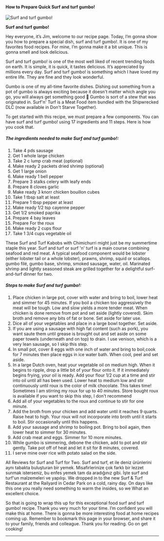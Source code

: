             

#### How to Prepare Quick Surf and turf gumbo!

![Surf and turf gumbo!](https://img-global.cpcdn.com/recipes/d279280442b8d8b4/751x532cq70/surf-and-turf-gumbo-recipe-main-photo.jpg)

**Surf and turf gumbo!**

Hey everyone, it’s Jim, welcome to our recipe page. Today, I’m gonna show you how to prepare a special dish, surf and turf gumbo!. It is one of my favorites food recipes. For mine, I’m gonna make it a bit unique. This is gonna smell and look delicious.

Surf and turf gumbo! is one of the most well liked of recent trending foods on earth. It is simple, it is quick, it tastes delicious. It’s appreciated by millions every day. Surf and turf gumbo! is something which I have loved my entire life. They are fine and they look wonderful.

Gumbo is one of my all-time favorite dishes. Dishing out something from a pot of gumbo is always exciting because it doesn't matter which angle you go, you will always get something good 🙂 Gumbo is sort of a stew that was originated in. Surf'n' Turf is a Meat Food item bundled with the Shipwrecked DLC (now available in Don't Starve Together).

To get started with this recipe, we must prepare a few components. You can have surf and turf gumbo! using 17 ingredients and 11 steps. Here is how you cook that.

##### The ingredients needed to make Surf and turf gumbo!:

1.  Take 4 pds sausage
2.  Get 1 whole large chicken
3.  Take 2 c lump crab meat (optional)
4.  Make ready 2 packets dried shrimp (optional)
5.  Get 1 large onion
6.  Make ready 1 bell pepper
7.  Prepare 3 stalks celery with leafy ends
8.  Prepare 8 cloves garlic
9.  Make ready 3 knorr chicken bouillon cubes
10.  Take 1 tbsp salt at least
11.  Prepare 1 tbsp pepper at least
12.  Make ready 1/2 tsp cayenne pepper
13.  Get 1/2 smoked paprika
14.  Prepare 4 bay leaves
15.  Prepare For the roux
16.  Make ready 2 cups flour
17.  Take 1 3/4 cups vegetable oil

These Surf and Turf Kabobs with Chimichurri might just be my summertime staple this year. Surf and turf or surf 'n' turf is a main course combining seafood and red meat. A typical seafood component would be lobster (either lobster tail or a whole lobster), prawns, shrimp, squid or scallops. gumbo filé, gumbo base, shrimp, smoked sausage, water, oil. Marinated shrimp and lightly seasoned steak are grilled together for a delightful surf-and-turf dinner for two.

##### Steps to make Surf and turf gumbo!:

1.  Place chicken in large pot, cover with water and bring to boil, lower heat and simmer for 45 minutes. If you boil a chicken too aggressively the meat will be tough. Low and slow yields a more tender meat. When chicken is done remove from pot and set aside (lightly covered). Skim broth and remove any bits of fat or bone. Set aside for later use.
2.  Dice all of your vegetables and place in a large bowl together. Set aside.
3.  If you are using a sausage with high fat content (such as pork), you want saute them until grease is brought out and set aside on some paper towels (underneath and on top) to drain. I use venison, which is a very lean sausage, so I skip this step.
4.  In small pot, cover 8 eggs with one inch of water and bring to boil,cook for 7 minutes then place eggs in ice water bath. When cool, peel and set aside.
5.  In a large Dutch oven, heat your vegetable oil on medium high. When it begins to ripple, drop a little bit of your flour onto it. If it immediately begins frying, your oil is ready. Add your flour 1/2 cup at a time and stir into oil until all has been used. Lower heat to medium low and stir continuously until roux is the color of milk chocolate. This takes time! Sometimes I am stirring my roux for up to 40 minutes. Store bought roux is available if you want to skip this step, I don't recommend
6.  Add all of your vegetables to the roux and continue to stir for one minute.
7.  Add the broth from your chicken and add water until it reaches 9 quarts. Raise heat to high. Your roux will not incorporate into broth until it starts to boil. Stir occasionally until this happens.
8.  Add your sausage and shrimp to boiling pot. Bring to boil again, then lower heat to simmer for 30 minutes.
9.  Add crab meat and eggs. Simmer for 10 more minutes.
10.  While gumbo is simmering, debone the chicken, add to pot and stir gently. Take pot off of heat and let it sit for 8 minutes, covered.
11.  I serve mine over rice with potato salad on the side.

All Reviews for Surf and Turf for Two. Surf and turf, et ile deniz ürünlerini aynı tabakta buluşturan bir yemek. Misafirlerinize çok farklı bir lezzet sunmak isterseniz, bu enfes yemek tam da aradığınız gibi. İşte surf and turf'un malzemeleri ve yapılışı. We dropped in to the new Surf & Turf Restaurant at the Railyard in Cedar Park on a cold, rainy day. On days like this one you really need something to warm the insides, so we What an excellent choice.

So that is going to wrap this up for this exceptional food surf and turf gumbo! recipe. Thank you very much for your time. I’m confident you will make this at home. There is gonna be more interesting food at home recipes coming up. Remember to bookmark this page in your browser, and share it to your family, friends and colleague. Thank you for reading. Go on get cooking!

* * *